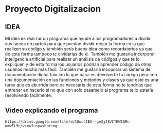 # Proyecto Digitalizacion

## IDEA
Mi idea es realizar un programa que ayude a los programadores a dividir sus tareas en partes para que puedan
dividir mejor la forma en la que realizen su código y también sería buena idea como recordatorios ya que
de esta forma tampoco te olvidarías de el.
También me gustaría incorporar inteligencia artificial para realizar un análisis de códigos y que te lo expliquen y de esta forma los usuarios podrían aprender código de otros usuarios mucho más fácil.
También me gustaría incoporar un sistema de documentación dicha función lo que haría es devolverte
tu código pero con una documentación en las funciones y métodos y clases ya que esto es una tarea 
que es aburrida pero es necesaria de esta forma no te tendrías que entrener en hacerlo si no que
con solo pasarselo al programa te lo estaría resolviendo facilmente.


## Video explicando el programa
```
https://drive.google.com/file/d/1Qwc4IEX--ge3jJ8VITEW1GMc-umwEL9c/view?usp=sharing
```